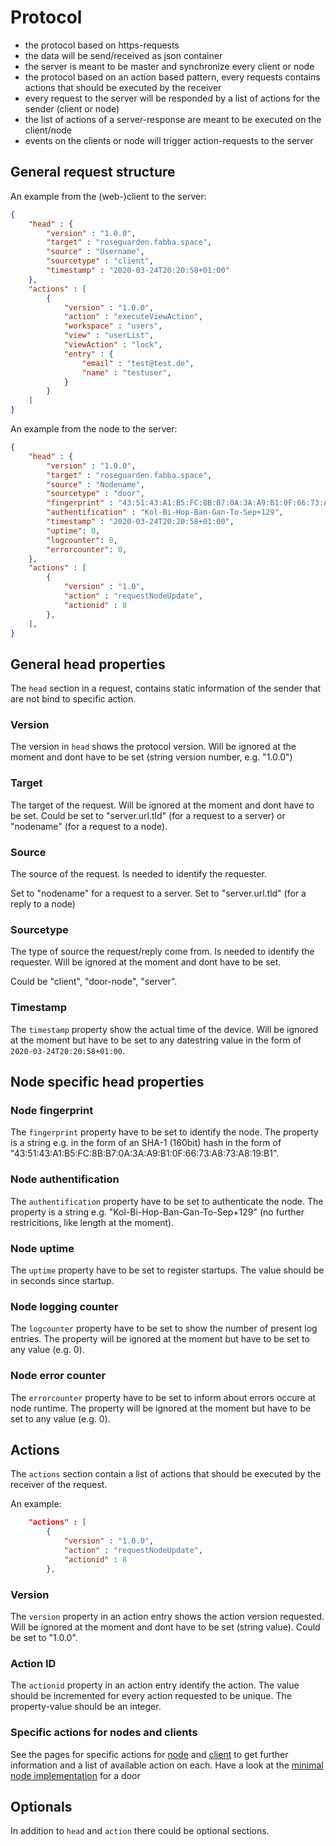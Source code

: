 # Protocol

* the protocol based on https-requests
* the data will be send/received as json container 
* the server is meant to be master and synchronize every client or node
* the protocol based on an action based pattern, every requests contains actions that should be executed by the receiver
* every request to the server will be responded by a list of actions for the sender (client or node)
* the list of actions of a server-response are meant to be executed on the client/node
* events on the clients or node will trigger action-requests to the server

## General request structure

An example from the (web-)client to the server:

``` json
{
    "head" : {
        "version" : "1.0.0",
        "target" : "roseguarden.fabba.space",
        "source" : "Username",
        "sourcetype" : "client",        
        "timestamp" : "2020-03-24T20:20:58+01:00"
    },
    "actions" : [
        {
            "version" : "1.0.0",
            "action" : "executeViewAction",
            "workspace" : "users",
            "view" : "userList",
            "viewAction" : "lock",
            "entry" : {
                "email" : "test@test.de",
                "name" : "testuser",
            }
        }
    ]
}
```

An example from the node to the server:

``` json
{
    "head" : {
        "version" : "1.0.0",
        "target" : "roseguarden.fabba.space",
        "source" : "Nodename",
        "sourcetype" : "door",
        "fingerprint" : "43:51:43:A1:B5:FC:8B:B7:0A:3A:A9:B1:0F:66:73:A8:73:A8:19:B1",
        "authentification" : "Kol-Bi-Hop-Ban-Gan-To-Sep+129",
        "timestamp" : "2020-03-24T20:20:58+01:00",
        "uptime": 0,
        "logcounter": 0,
        "errorcounter": 0,        
    },
    "actions" : [
        {
            "version" : "1.0",
            "action" : "requestNodeUpdate",
            "actionid" : 8          
        },
    ],
}
```

## General head properties

The `head` section in a request, contains static information of the sender that are not bind to specific action.

### Version

The version in `head` shows the protocol version.
Will be ignored at the moment and dont have to be set (string version number, e.g. "1.0.0")

### Target

The target of the request.
Will be ignored at the moment and dont have to be set.
Could be set to "server.url.tld" (for a request to a server) or "nodename" (for a request to a node).

### Source

The source of the request.
Is needed to identify the requester.

Set to "nodename" for a request to a server.
Set to "server.url.tld" (for a reply to a node)

### Sourcetype

The type of source the request/reply come from.
Is needed to identify the requester.
Will be ignored at the moment and dont have to be set.

Could be "client", "door-node", "server".

### Timestamp

The `timestamp` property show the actual time of the device.
Will be ignored at the moment but have to be set to any datestring value in the form of `2020-03-24T20:20:58+01:00`.


## Node specific head properties

### Node fingerprint

The `fingerprint` property have to be set to identify the node.
The property is a string e.g. in the form of an SHA-1 (160bit) hash in the form of  "43:51:43:A1:B5:FC:8B:B7:0A:3A:A9:B1:0F:66:73:A8:73:A8:19:B1".

### Node authentification

The `authentification` property have to be set to authenticate the node.
The property is a string e.g. "Kol-Bi-Hop-Ban-Gan-To-Sep+129" (no further restricitions, like length at the moment).

### Node uptime


The `uptime` property have to be set to register startups.
The value should be in seconds since startup.

### Node logging counter

The `logcounter` property have to be set to show the number of present log entries. 
The property will be ignored at the moment but have to be set to any value (e.g. 0).

### Node error counter

The `errorcounter` property have to be set to inform about errors occure at node runtime.
The property will be ignored at the moment but have to be set to any value (e.g. 0).

## Actions

The `actions` section contain a list of actions that should be executed by the receiver of the request.

An example:
 
``` json
    "actions" : [
        {
            "version" : "1.0.0",
            "action" : "requestNodeUpdate",
            "actionid" : 8          
        },
```

### Version

The `version` property in an action entry shows the action version requested.
Will be ignored at the moment and dont have to be set (string value). 
Could be set to "1.0.0".

### Action ID

The `actionid` property in an action entry identify the action.
The value should be incremented for every action requested to be unique.
The property-value should be an integer.

### Specific actions for nodes and clients

See the pages for specific actions for [node](nodeactions.md) and [client](clientactions.md) to get further information and a list of available action on each. Have a look at the [minimal node implementation](minimal.md) for a door

## Optionals

In addition to `head` and `action` there could be optional sections. 
